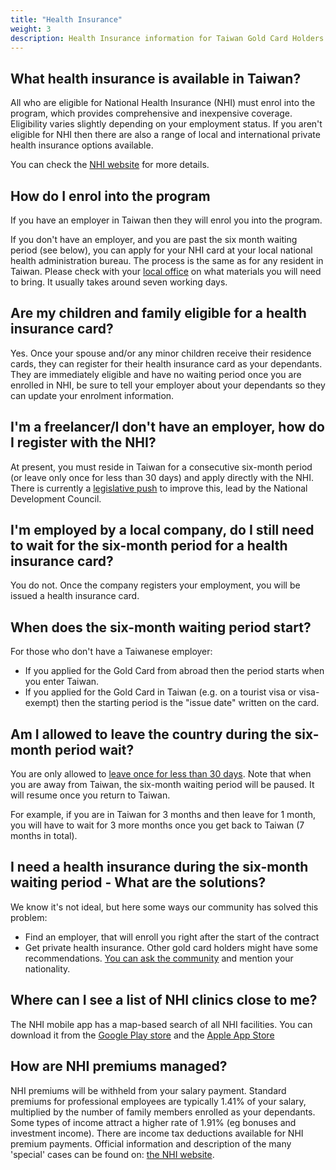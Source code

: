 ```yaml
---
title: "Health Insurance"
weight: 3
description: Health Insurance information for Taiwan Gold Card Holders and their family.
---
```

<!--- (c) Tom Fifield, licensed under a
Creative Commons Attribution-NonCommercial-ShareAlike 4.0 International License. -->

## What health insurance is available in Taiwan?
All who are eligible for National Health Insurance (NHI) must enrol into the program, which provides comprehensive and inexpensive coverage. Eligibility varies slightly depending on your employment status. If you aren't eligible for NHI then there are also a range of local and international private health insurance options available.

You can check the [NHI website](https://www.nhi.gov.tw/english/Content_List.aspx?n=C88B41A4EAB5E692&topn=778856C209BCE527) for more details.

## How do I enrol into the program
If you have an employer in Taiwan then they will enrol you into the program.

If you don't have an employer, and you are past the six month waiting period (see below), you can apply for your NHI card at your local national health administration bureau. The process is the same as for any resident in Taiwan. Please check with your [local office](https://www.nhi.gov.tw/DL.aspx?sitessn=293&u=LzAwMS9VcGxvYWQvMjkzL3JlbGZpbGUvMC8xOTkwMy9uaGlhZGRyZXNzbGlzdC5wZGY%3d&n=TkhJQWRkcmVzc0xpc3QucGRm) on what materials you will need to bring. It usually takes around seven working days.

## Are my children and family eligible for a health insurance card?
Yes. Once your spouse and/or any minor children receive their residence cards, they can register
 for their health insurance card as your dependants. They are immediately eligible and have
 no waiting period once you are enrolled in NHI, be sure to tell your employer about your
 dependants so they can update your enrolment information.

## I'm a freelancer/I don't have an employer, how do I register with the NHI?
At present, you must reside in Taiwan for a consecutive six-month period (or leave only once for less than 30 days) and apply directly with the NHI. There is currently a [legislative push](https://www.ndc.gov.tw/en/Content_List.aspx?n=999F9864EFDB5F6F&upn=6CE244D6E7DAF831)
 to improve this, lead by the National Development Council.

## I'm employed by a local company, do I still need to wait for the six-month period for a health insurance card?
You do not. Once the company registers your employment, you will be issued a health insurance card. 

## When does the six-month waiting period start?
For those who don't have a Taiwanese employer:
- If you applied for the Gold Card from abroad then the period starts when you enter Taiwan.
- If you applied for the Gold Card in Taiwan (e.g. on a tourist visa or visa-exempt) then the starting period is the "issue date" written on the card.

## Am I allowed to leave the country during the six-month period wait?
You are only allowed to [leave once for less than 30 days](https://www.nhi.gov.tw/english/Content_List.aspx?n=C88B41A4EAB5E692&topn=778856C209BCE527). Note that when you are away from Taiwan, the six-month waiting period will be paused. It will resume once you return to Taiwan.

For example, if you are in Taiwan for 3 months and then leave for 1 month, you will have to wait for 3 more months once you get back to Taiwan (7 months in total).

## I need a health insurance during the six-month waiting period - What are the solutions?
We know it's not ideal, but here some ways our community has solved this problem: 
- Find an employer, that will enroll you right after the start of the contract
- Get private health insurance. Other gold card holders might have some recommendations. [You can ask the community](https://forms.gle/K88uVy2jMW61DpT2A) and mention your nationality.

## Where can I see a list of NHI clinics close to me?
The NHI mobile app has a map-based search of all NHI facilities.
You can download it from the [Google Play store](https://play.google.com/store/apps/details?id=com.nhiApp.v1) and the [Apple App Store](https://apps.apple.com/tw/app/%E5%85%A8%E6%B0%91%E5%81%A5%E4%BF%9D%E8%A1%8C%E5%8B%95%E5%BF%AB%E6%98%93%E9%80%9A-%E5%81%A5%E5%BA%B7%E5%AD%98%E6%91%BA/id578186283)

## How are NHI premiums managed?
NHI premiums will be withheld from your salary payment. Standard premiums for professional employees
 are typically 1.41% of your salary, multiplied by the number of family members enrolled as your
 dependants. Some types of income attract a higher rate of 1.91% (eg bonuses and investment income).
There are income tax deductions available for NHI premium payments.
Official information and description of the many 'special' cases can be found on:
 [the NHI website](https://www.nhi.gov.tw/english/Content_List.aspx?n=B9C9C690524F2543&topn=46FA76EB55BC2CB8).
